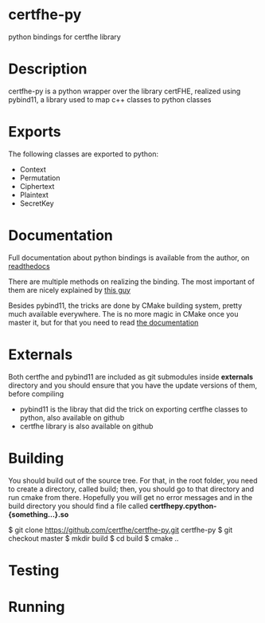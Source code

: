# certfhe-py
python bindings for certfhe library

# Description
certfhe-py is a python wrapper over the library certFHE, realized using pybind11, a library used to map c++ classes to python classes

# Exports
The following classes are exported to python:
* Context
* Permutation
* Ciphertext
* Plaintext
* SecretKey

# Documentation
Full documentation about python bindings is available from the author, on [readthedocs](https://pybind11.readthedocs.io/en/latest/classes.html#overloaded-methods)

There are multiple methods on realizing the binding. The most important of them are nicely explained by [this guy](https://realpython.com/python-bindings-overview/#pybind11)

Besides pybind11, the tricks are done by CMake building system, pretty much available everywhere. The is no more magic in CMake once you master it, but for that you need to read [the documentation](https://cmake.org/cmake/help/v3.15/)

# Externals
Both certfhe and pybind11 are included as git submodules inside **externals** directory and you should ensure that you have the update versions of them, before compiling

* pybind11 is the libray that did the trick on exporting certfhe classes to python, also available on github
* certfhe library is also available on github

# Building
You should build out of the source tree. For that, in the root folder, you need to create a directory, called build; then, you should go to that directory and run cmake from there. Hopefully you will get no error messages and in the build directory you should find a file called **certfhepy.cpython-{something...}.so**

$ git clone https://github.com/certfhe/certfhe-py.git certfhe-py
$ git checkout master
$ mkdir build
$ cd build
$ cmake ..

# Testing


# Running
